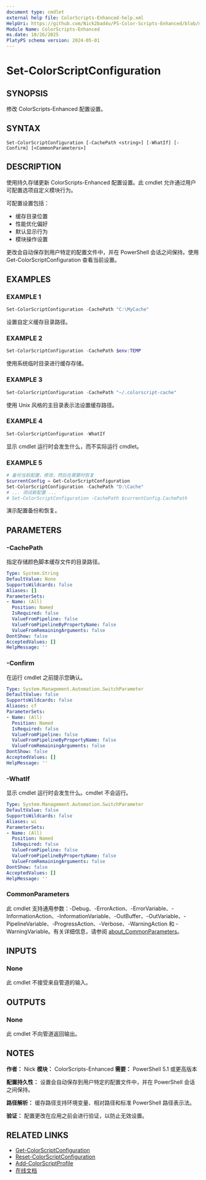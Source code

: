 ```yaml
---
document type: cmdlet
external help file: ColorScripts-Enhanced-help.xml
HelpUri: https://github.com/Nick2bad4u/PS-Color-Scripts-Enhanced/blob/main/ColorScripts-Enhanced/zh-CN/Set-ColorScriptConfiguration.md
Module Name: ColorScripts-Enhanced
ms.date: 10/26/2025
PlatyPS schema version: 2024-05-01
---
```


# Set-ColorScriptConfiguration

## SYNOPSIS

修改 ColorScripts-Enhanced 配置设置。

## SYNTAX

```
Set-ColorScriptConfiguration [-CachePath <string>] [-WhatIf] [-Confirm] [<CommonParameters>]
```

## DESCRIPTION

使用持久存储更新 ColorScripts-Enhanced 配置设置。此 cmdlet 允许通过用户可配置选项自定义模块行为。

可配置设置包括：
- 缓存目录位置
- 性能优化偏好
- 默认显示行为
- 模块操作设置

更改会自动保存到用户特定的配置文件中，并在 PowerShell 会话之间保持。使用 Get-ColorScriptConfiguration 查看当前设置。

## EXAMPLES

### EXAMPLE 1

```powershell
Set-ColorScriptConfiguration -CachePath "C:\MyCache"
```

设置自定义缓存目录路径。

### EXAMPLE 2

```powershell
Set-ColorScriptConfiguration -CachePath $env:TEMP
```

使用系统临时目录进行缓存存储。

### EXAMPLE 3

```powershell
Set-ColorScriptConfiguration -CachePath "~/.colorscript-cache"
```

使用 Unix 风格的主目录表示法设置缓存路径。

### EXAMPLE 4

```powershell
Set-ColorScriptConfiguration -WhatIf
```

显示 cmdlet 运行时会发生什么，而不实际运行 cmdlet。

### EXAMPLE 5

```powershell
# 备份当前配置，修改，然后在需要时恢复
$currentConfig = Get-ColorScriptConfiguration
Set-ColorScriptConfiguration -CachePath "D:\Cache"
# ... 测试新配置 ...
# Set-ColorScriptConfiguration -CachePath $currentConfig.CachePath
```

演示配置备份和恢复。

## PARAMETERS

### -CachePath

指定存储颜色脚本缓存文件的目录路径。

```yaml
Type: System.String
DefaultValue: None
SupportsWildcards: false
Aliases: []
ParameterSets:
- Name: (All)
  Position: Named
  IsRequired: false
  ValueFromPipeline: false
  ValueFromPipelineByPropertyName: false
  ValueFromRemainingArguments: false
DontShow: false
AcceptedValues: []
HelpMessage: ''
```

### -Confirm

在运行 cmdlet 之前提示您确认。

```yaml
Type: System.Management.Automation.SwitchParameter
DefaultValue: false
SupportsWildcards: false
Aliases: cf
ParameterSets:
- Name: (All)
  Position: Named
  IsRequired: false
  ValueFromPipeline: false
  ValueFromPipelineByPropertyName: false
  ValueFromRemainingArguments: false
DontShow: false
AcceptedValues: []
HelpMessage: ''
```

### -WhatIf

显示 cmdlet 运行时会发生什么。cmdlet 不会运行。

```yaml
Type: System.Management.Automation.SwitchParameter
DefaultValue: false
SupportsWildcards: false
Aliases: wi
ParameterSets:
- Name: (All)
  Position: Named
  IsRequired: false
  ValueFromPipeline: false
  ValueFromPipelineByPropertyName: false
  ValueFromRemainingArguments: false
DontShow: false
AcceptedValues: []
HelpMessage: ''
```

### CommonParameters

此 cmdlet 支持通用参数：-Debug、-ErrorAction、-ErrorVariable、-InformationAction、-InformationVariable、-OutBuffer、-OutVariable、-PipelineVariable、-ProgressAction、-Verbose、-WarningAction 和 -WarningVariable。有关详细信息，请参阅 [about_CommonParameters](https://go.microsoft.com/fwlink/?LinkID=113216)。

## INPUTS

### None

此 cmdlet 不接受来自管道的输入。

## OUTPUTS

### None

此 cmdlet 不向管道返回输出。

## NOTES

**作者：** Nick
**模块：** ColorScripts-Enhanced
**需要：** PowerShell 5.1 或更高版本

**配置持久性：**
设置会自动保存到用户特定的配置文件中，并在 PowerShell 会话之间保持。

**路径解析：**
缓存路径支持环境变量、相对路径和标准 PowerShell 路径表示法。

**验证：**
配置更改在应用之前会进行验证，以防止无效设置。

## RELATED LINKS

- [Get-ColorScriptConfiguration](Get-ColorScriptConfiguration.md)
- [Reset-ColorScriptConfiguration](Reset-ColorScriptConfiguration.md)
- [Add-ColorScriptProfile](Add-ColorScriptProfile.md)
- [在线文档](https://github.com/Nick2bad4u/ps-color-scripts-enhanced)
